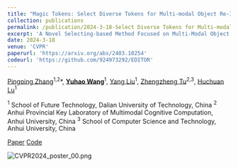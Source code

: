 ```yaml
---
title: "Magic Tokens: Select Diverse Tokens for Multi-modal Object Re-Identification"
collection: publications
permalink: /publication/2024-3-18-Select Diverse Tokens for Multi-modal Object Re-Identification
excerpt: 'A Novel Selecting-based Method Focused on Multi-Modal Object Re-Identification.'
date: 2024-3-18
venue: 'CVPR'
paperurl: 'https://arxiv.org/abs/2403.10254'
codeurl: 'https://github.com/924973292/EDITOR'
---
```

[Pingping Zhang](<https://scholar.google.com/citations?user=MfbIbuEAAAAJ&hl=zh-CN>)<sup>1,2</sup>*, **[Yuhao Wang](<https://scholar.google.com/citations?user=WZvjVLkAAAAJ&hl=zh-CN>)**<sup>1</sup>, [Yang Liu](<https://dblp.org/pid/51/3710-66.html>)<sup>1</sup>, [Zhengzheng Tu](<https://dblp.org/pid/138/5016.html>)<sup>2,3</sup>, [Huchuan Lu](<https://scholar.google.com/citations?hl=zh-CN&user=D3nE0agAAAAJ>)<sup>1</sup>

<sup>1</sup>  School of Future Technology, Dalian University of Technology, China
<sup>2</sup>  Anhui Provincial Key Laboratory of Multimodal Cognitive Computation, Anhui University, China
<sup>3</sup>  School of Computer Science and Technology, Anhui University, China

[Paper](https://arxiv.org/abs/2403.10254)
[Code](https://github.com/924973292/EDITOR)

![CVPR2024_poster_00.png](..%2Fimages%2FCVPR2024_poster_00.png)